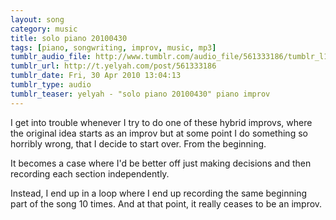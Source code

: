 ```yaml
---
layout: song
category: music
title: solo piano 20100430
tags: [piano, songwriting, improv, music, mp3]
tumblr_audio_file: http://www.tumblr.com/audio_file/561333186/tumblr_l1pbj1cELX1qzo4ep
tumblr_url: http://t.yelyah.com/post/561333186
tumblr_date: Fri, 30 Apr 2010 13:04:13
tumblr_type: audio
tumblr_teaser: yelyah - "solo piano 20100430" piano improv
---
```

I get into trouble whenever I try to do one of these hybrid improvs, where the original idea  starts as an improv but at some point I do something so horribly wrong, that I decide to start over. From the beginning.

It becomes a case where I'd be better off just making decisions and then recording each section independently.

Instead, I end up in a loop where I end up recording the same beginning part of the song 10 times. And at that point, it really ceases to be an improv. 
